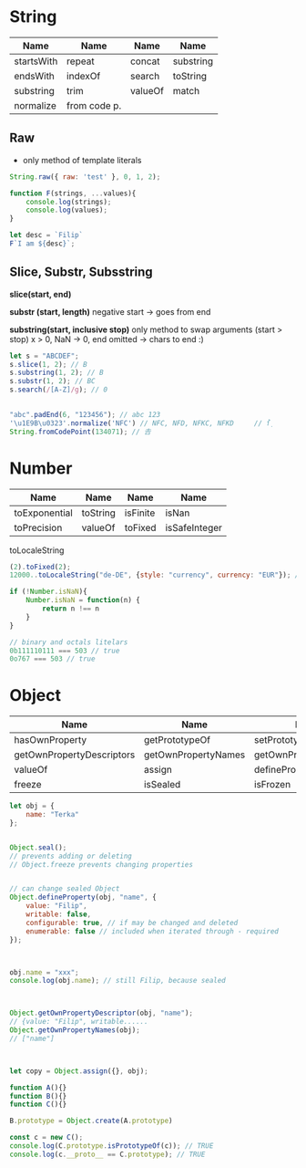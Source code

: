 # String

Name | Name | Name| Name
------------ | ------------- | -------------| -------------
startsWith | repeat| concat| substring
endsWith | indexOf| search | toString 
substring | trim  | valueOf  | match
normalize| from code p.

## Raw 
* only method of template literals
```js
String.raw({ raw: 'test' }, 0, 1, 2);
```

```js
function F(strings, ...values){
    console.log(strings);
    console.log(values);
}

let desc = `Filip`
F`I am ${desc}`;
```

## Slice, Substr, Subsstring
**slice(start, end)**

**substr (start, length)** negative start -> goes from end

**substring(start, inclusive stop)** only method to swap arguments (start > stop) x > 0, NaN -> 0, end omitted -> chars to end :)

```js
let s = "ABCDEF";
s.slice(1, 2); // B
s.substring(1, 2); // B
s.substr(1, 2); // BC
s.search(/[A-Z]/g); // 0

    
"abc".padEnd(6, "123456"); // abc 123
'\u1E9B\u0323'.normalize('NFC') // NFC, NFD, NFKC, NFKD     // ẛ̣
String.fromCodePoint(134071); // 𠮷

```


# Number

Name | Name | Name| Name
------------ | ------------- | -------------| -------------
toExponential | toString| isFinite| isNan
toPrecision | valueOf| toFixed | isSafeInteger 
toLocaleString 

```js
(2).toFixed(2);
12000..toLocaleString("de-DE", {style: "currency", currency: "EUR"}); //  // 12.000,00 € (Germany)

if (!Number.isNaN){
    Number.isNaN = function(n) {
        return n !== n
    }
}

// binary and octals litelars
0b111110111 === 503 // true
0o767 === 503 // true

```

# Object

Name | Name | Name| Name
------------ | ------------- | -------------| -------------
hasOwnProperty| getPrototypeOf| setPrototypeOf| getOwnPropertyDescriptor
getOwnPropertyDescriptors | getOwnPropertyNames| getOwnPropertySymbols |  preventExtensions 
| valueOf| assign |  defineProperty  | seal 
| freeze | isSealed | isFrozen





```js
let obj = {
    name: "Terka"
};


Object.seal();
// prevents adding or deleting
// Object.freeze prevents changing properties


// can change sealed Object
Object.defineProperty(obj, "name", {
    value: "Filip",
    writable: false,
    configurable: true, // if may be changed and deleted
    enumerable: false // included when iterated through - required
});



obj.name = "xxx";
console.log(obj.name); // still Filip, because sealed



Object.getOwnPropertyDescriptor(obj, "name");
// {value: "Filip", writable......
Object.getOwnPropertyNames(obj);
// ["name"]



let copy = Object.assign({}, obj);
```

```js
function A(){}
function B(){}
function C(){}

B.prototype = Object.create(A.prototype)

const c = new C(); 
console.log(C.prototype.isPrototypeOf(c)); // TRUE
console.log(c.__proto__ == C.prototype); // TRUE
```


